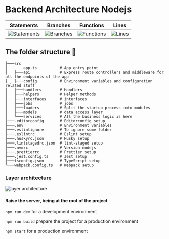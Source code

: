 # Backend Architecture Nodejs

| Statements                  | Branches                | Functions                 | Lines                |
| --------------------------- | ----------------------- | ------------------------- | -------------------- |
| ![Statements](https://img.shields.io/badge/Coverage-93.7%25-brightgreen.svg) | ![Branches](https://img.shields.io/badge/Coverage-85.71%25-yellow.svg) | ![Functions](https://img.shields.io/badge/Coverage-82.35%25-yellow.svg) | ![Lines](https://img.shields.io/badge/Coverage-93.7%25-brightgreen.svg)    |

## The folder structure 🏢

```structure
├───src
│       app.ts          # App entry point
│   ├───api             # Express route controllers and middleware for all the endpoints of the app
│   ├───config          # Environment variables and configuration related stuff
│   ├───handlers        # Handlers
│   ├───helpers         # Helper methods
│   ├───interfaces      # interfaces
│   ├───jobs            # jobs
│   ├───loaders         # Split the startup process into modules
│   ├───models          # data access layer
│   └───services        # All the business logic is here
├───.editorconfig       # Editorconfig setup
├───.env                # Environment variables
├───.eslintignore       # To ignore some folder
├───.eslintrc           # Eslint setup
├───.huskyrc.json       # Husky setup
├───.lintstagedrc.json  # lint-staged setup
├───.nvmrc              # Version nodejs
├───.prettierrc         # Prettier setup
├───.jest.config.ts     # Jest setup
├───tsconfig.json       # TypeScript setup
└───webpack.config.ts   # Webpack setup
```

### Layer architecture

![layer architecture](https://user-images.githubusercontent.com/50475272/107291078-9759fc80-6a35-11eb-8c7a-c0ca3e9c71ac.png)

#### Raise the server, being at the root of the project

`npm run dev` for a development environment

`npm run build` prepare the project for a production environment

`npm start` for a production environment
